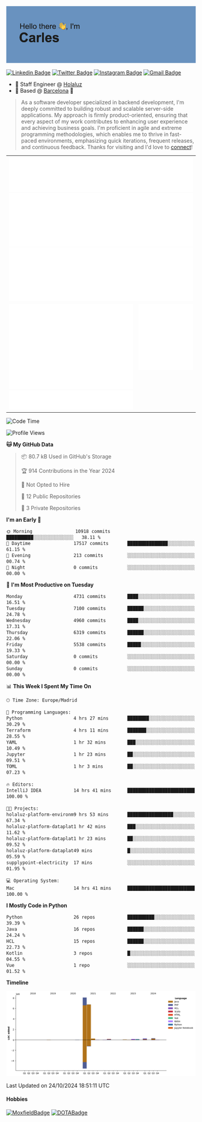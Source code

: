 <img src="header.png" alt="header">

[![Linkedin Badge](https://img.shields.io/badge/-cdespona-blue?style=flat&logo=Linkedin&logoColor=white&link=https://www.linkedin.com/in/carles-david-espona-casas-56219b11/)](https://www.linkedin.com/in/carles-david-espona-casas-56219b11/)
[![Twitter Badge](https://img.shields.io/badge/-@__cdespona-1ca0f1?style=flat&labelColor=1ca0f1&logo=twitter&logoColor=white&link=https://twitter.com/CDEspona)](https://twitter.com/CDEspona)
[![Instagram Badge](https://img.shields.io/badge/-@__cdespona-purple?style=flat&logo=instagram&logoColor=white&link=https://www.instagram.com/cdespona/)](https://www.instagram.com/cdespona/)
[![Gmail Badge](https://img.shields.io/badge/-cdespona-c14438?style=flat&logo=Gmail&logoColor=white&link=mailto:cdespona@gmail.com)](mailto:cdespona@gmail.com)

* 🔭 Staff Engineer @ [Holaluz](https://holaluz.com)
* 🏡 Based @ [Barcelona](https://www.google.es/maps/place/Barcelona) 💜

> As a software developer specialized in backend development, I'm deeply committed to building robust and scalable server-side applications. My approach is firmly product-oriented, ensuring that every aspect of my work contributes to enhancing user experience and achieving business goals. I'm proficient in agile and extreme programming methodologies, which enables me to thrive in fast-paced environments, emphasizing quick iterations, frequent releases, and continuous feedback. Thanks for visiting and I'd love to [connect](https://www.linkedin.com/in/carles-david-espona-casas-56219b11/)!

<table style="border-collapse: collapse; border: none;"> 
  <tbody>
  <tr style="border: none;">
    <td colspan="2" style="border: none; vertical-align: top;">
      <img src="summary.svg" alt="summary">
      <img src="activity-community.svg" alt="act-comm">
      <img src="repositories.svg" alt="repo">
    </td>
  </tr>
  <tr>
    <td style="border: none; vertical-align: top;">
      <img src="metrics.plugin.isocalendar.fullyear.svg" alt="calendar">
      <img src="topics.svg" alt="topics">
    </td>
    <td style="border: none; vertical-align: top;">
      <img src="achievements.svg" alt="achievements">
    </td>
  </tr>
  </tbody>
</table>

<!--START_SECTION:waka-->
![Code Time](http://img.shields.io/badge/Code%20Time-198%20hrs%2023%20mins-blue)

![Profile Views](http://img.shields.io/badge/Profile%20Views-11-blue)

**🐱 My GitHub Data** 

> 📦 80.7 kB Used in GitHub's Storage 
 > 
> 🏆 914 Contributions in the Year 2024
 > 
> 🚫 Not Opted to Hire
 > 
> 📜 12 Public Repositories 
 > 
> 🔑 3 Private Repositories 
 > 
**I'm an Early 🐤** 

```text
🌞 Morning                10918 commits       ██████████░░░░░░░░░░░░░░░   38.11 % 
🌆 Daytime                17517 commits       ███████████████░░░░░░░░░░   61.15 % 
🌃 Evening                213 commits         ░░░░░░░░░░░░░░░░░░░░░░░░░   00.74 % 
🌙 Night                  0 commits           ░░░░░░░░░░░░░░░░░░░░░░░░░   00.00 % 
```
📅 **I'm Most Productive on Tuesday** 

```text
Monday                   4731 commits        ████░░░░░░░░░░░░░░░░░░░░░   16.51 % 
Tuesday                  7100 commits        ██████░░░░░░░░░░░░░░░░░░░   24.78 % 
Wednesday                4960 commits        ████░░░░░░░░░░░░░░░░░░░░░   17.31 % 
Thursday                 6319 commits        ██████░░░░░░░░░░░░░░░░░░░   22.06 % 
Friday                   5538 commits        █████░░░░░░░░░░░░░░░░░░░░   19.33 % 
Saturday                 0 commits           ░░░░░░░░░░░░░░░░░░░░░░░░░   00.00 % 
Sunday                   0 commits           ░░░░░░░░░░░░░░░░░░░░░░░░░   00.00 % 
```


📊 **This Week I Spent My Time On** 

```text
🕑︎ Time Zone: Europe/Madrid

💬 Programming Languages: 
Python                   4 hrs 27 mins       ████████░░░░░░░░░░░░░░░░░   30.29 % 
Terraform                4 hrs 11 mins       ███████░░░░░░░░░░░░░░░░░░   28.55 % 
YAML                     1 hr 32 mins        ███░░░░░░░░░░░░░░░░░░░░░░   10.49 % 
Jupyter                  1 hr 23 mins        ██░░░░░░░░░░░░░░░░░░░░░░░   09.51 % 
TOML                     1 hr 3 mins         ██░░░░░░░░░░░░░░░░░░░░░░░   07.23 % 

🔥 Editors: 
IntelliJ IDEA            14 hrs 41 mins      █████████████████████████   100.00 % 

🐱‍💻 Projects: 
holaluz-platform-environm9 hrs 53 mins       █████████████████░░░░░░░░   67.34 % 
holaluz-platform-dataplat1 hr 42 mins        ███░░░░░░░░░░░░░░░░░░░░░░   11.62 % 
holaluz-platform-dataplat1 hr 23 mins        ██░░░░░░░░░░░░░░░░░░░░░░░   09.52 % 
holaluz-platform-dataplat49 mins             █░░░░░░░░░░░░░░░░░░░░░░░░   05.59 % 
supplypoint-electricity  17 mins             ░░░░░░░░░░░░░░░░░░░░░░░░░   01.95 % 

💻 Operating System: 
Mac                      14 hrs 41 mins      █████████████████████████   100.00 % 
```

**I Mostly Code in Python** 

```text
Python                   26 repos            ██████████░░░░░░░░░░░░░░░   39.39 % 
Java                     16 repos            ██████░░░░░░░░░░░░░░░░░░░   24.24 % 
HCL                      15 repos            ██████░░░░░░░░░░░░░░░░░░░   22.73 % 
Kotlin                   3 repos             █░░░░░░░░░░░░░░░░░░░░░░░░   04.55 % 
Vue                      1 repo              ░░░░░░░░░░░░░░░░░░░░░░░░░   01.52 % 
```



**Timeline**

![Lines of Code chart](https://raw.githubusercontent.com/cdespona/cdespona/main/assets/bar_graph.png)


 Last Updated on 24/10/2024 18:51:11 UTC
<!--END_SECTION:waka-->

#### Hobbies
[![MoxfieldBadge](https://img.shields.io/badge/MTG%20Commander-Cdespona-8A2BE2)](https://www.moxfield.com/users/Cdespona)
[![DOTABadge](https://img.shields.io/badge/DOTA2-GRV-red)](https://es.dotabuff.com/players/63807915)
